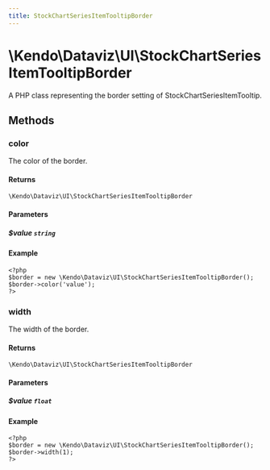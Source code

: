 ```yaml
---
title: StockChartSeriesItemTooltipBorder
---
```


# \Kendo\Dataviz\UI\StockChartSeriesItemTooltipBorder

A PHP class representing the border setting of StockChartSeriesItemTooltip.


## Methods

### color
The color of the border.

#### Returns
`\Kendo\Dataviz\UI\StockChartSeriesItemTooltipBorder`

#### Parameters

##### $value `string`



#### Example 
    <?php
    $border = new \Kendo\Dataviz\UI\StockChartSeriesItemTooltipBorder();
    $border->color('value');
    ?>

### width
The width of the border.

#### Returns
`\Kendo\Dataviz\UI\StockChartSeriesItemTooltipBorder`

#### Parameters

##### $value `float`



#### Example 
    <?php
    $border = new \Kendo\Dataviz\UI\StockChartSeriesItemTooltipBorder();
    $border->width(1);
    ?>

